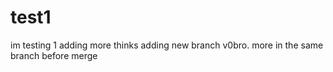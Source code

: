 # test1
 im testing 1
adding more thinks
adding new branch v0bro. more in the same branch before merge